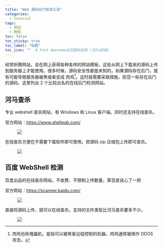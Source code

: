 ```yaml
---
title: "Web 源码后门检测工具"
categories:
  - tutorial
tags:
  - 网站
  - 教程
toc: false
toc_sticky: true
toc_label: "标题"
toc_icon: ""  # Font Awesome对应图标名称 (无fa前缀)	
---
```

经常折腾网站，会在网上获得各种各样的网站模板，这些从网上下载来的源码上传到服务器上才能使用。很多时候，源码安全性都是未知的，如果源码存在后门，就有可能导致服务器被黑或者变成 肉鸡[^1]。这时就需要采取措施，防范一些存在后门的源码。这里列出 2 个比较出名的在线后门检测网站。

## 河马查杀
专业 webshell 查杀网站，有 Windows 和 Linux 客户端。同时还支持在线查杀。

官方网站：<https://www.shellpub.com/>

<figure> <a href="https://cdn.jsdelivr.net/gh/sunete/imghost/img20200510092228.png"><img src="https://cdn.jsdelivr.net/gh/sunete/imghost/img20200510092228.png"></a> </figure>

在线查杀方便在不需要下载软件即可使用。把源码 zip 压缩包上传即可查杀。

<figure> <a href="https://cdn.jsdelivr.net/gh/sunete/imghost/img20200510092642.png"><img src="https://cdn.jsdelivr.net/gh/sunete/imghost/img20200510092642.png"></a> </figure>

## 百度 WebShell 检测
百度出品的在线查杀网站，不收费、不限制上传数量，算百度良心了一把

官方网站：<https://scanner.baidu.com/>

<figure> <a href="https://cdn.jsdelivr.net/gh/sunete/imghost/img20200510093516.png"><img src="https://cdn.jsdelivr.net/gh/sunete/imghost/img20200510093516.png"></a> </figure>

直接将源码上传，就可以在线查杀。支持的文件类型比河马查杀要多不少。

<figure> <a href="https://cdn.jsdelivr.net/gh/sunete/imghost/img20200510093952.png"><img src="https://cdn.jsdelivr.net/gh/sunete/imghost/img20200510093952.png"></a> </figure>

[^1]: 肉鸡也称傀儡机，是指可以被黑客远程控制的机器。肉鸡通常被用作 DDOS 攻击。